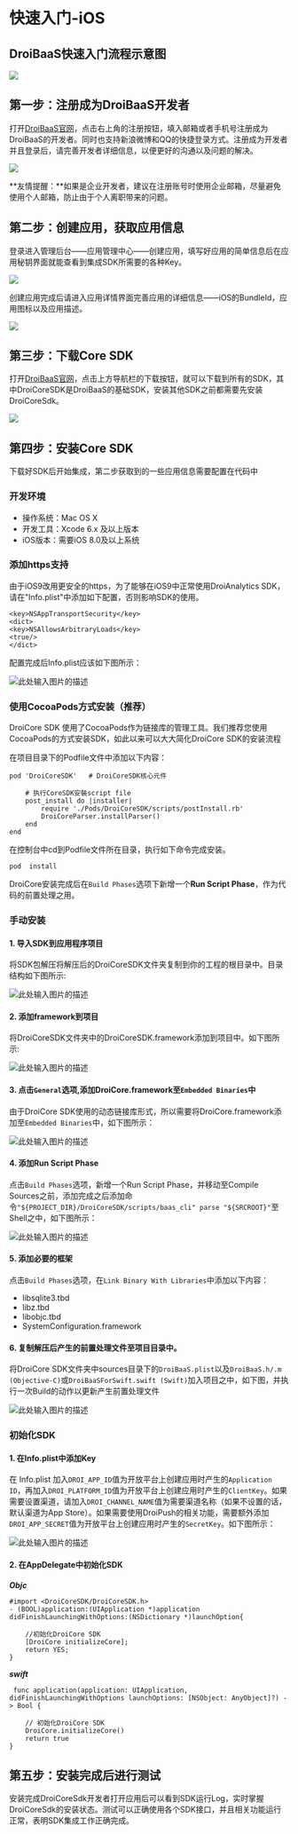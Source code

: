 # 快速入门-iOS

## DroiBaaS快速入门流程示意图 

![](http://baastest.droi.cn/Uploads/DocFile/57870a0bc708d.jpg)

## 第一步：注册成为DroiBaaS开发者

打开[DroiBaaS官网](http://baastest.droi.cn/)，点击右上角的注册按钮，填入邮箱或者手机号注册成为DroiBaaS的开发者。同时也支持新浪微博和QQ的快捷登录方式。注册成为开发者并且登录后，请完善开发者详细信息，以便更好的沟通以及问题的解决。

![](http://baastest.droi.cn/Uploads/DocFile/57870a6c795f3.png)

**友情提醒：**如果是企业开发者，建议在注册账号时使用企业邮箱，尽量避免使用个人邮箱，防止由于个人离职带来的问题。

## 第二步：创建应用，获取应用信息

登录进入管理后台——应用管理中心——创建应用，填写好应用的简单信息后在应用秘钥界面就能查看到集成SDK所需要的各种Key。

![](http://baastest.droi.cn/Uploads/DocFile/57870b46d16b5.png)

创建应用完成后请进入应用详情界面完善应用的详细信息——iOS的BundleId，应用图标以及应用描述。

![](http://baastest.droi.cn/Uploads/DocFile/57870b7553163.png)

## 第三步：下载Core SDK

打开[DroiBaaS官网](http://baastest.droi.cn/)，点击上方导航栏的下载按钮，就可以下载到所有的SDK，其中DroiCoreSDK是DroiBaaS的基础SDK，安装其他SDK之前都需要先安装DroiCoreSdk。

![](http://baastest.droi.cn/Uploads/DocFile/57870bbd6db9a.png)
## 第四步：安装Core SDK
下载好SDK后开始集成，第二步获取到的一些应用信息需要配置在代码中


### 开发环境
- 操作系统：Mac OS X
- 开发工具：Xcode 6.x 及以上版本
- iOS版本：需要iOS 8.0及以上系统

### 添加https支持
由于iOS9改用更安全的https，为了能够在iOS9中正常使用DroiAnalytics SDK，请在"Info.plist"中添加如下配置，否则影响SDK的使用。

```
<key>NSAppTransportSecurity</key>
<dict>
<key>NSAllowsArbitraryLoads</key>
<true/>
</dict>
```	
配置完成后Info.plist应该如下图所示：

![此处输入图片的描述][1]
 
### 使用CocoaPods方式安装（推荐）
DroiCore SDK 使用了CocoaPods作为链接库的管理工具。我们推荐您使用CocoaPods的方式安装SDK，如此以来可以大大简化DroiCore SDK的安装流程

在项目目录下的Podfile文件中添加以下内容：

	pod 'DroiCoreSDK'	# DroiCoreSDK核心元件	
	
		# 执行CoreSDK安裝script file
		post_install do |installer|
			require './Pods/DroiCoreSDK/scripts/postInstall.rb'
			DroiCoreParser.installParser()
		end
	end
在控制台中cd到Podfile文件所在目录，执行如下命令完成安装。

	pod  install
	
DroiCore安装完成后在`Build Phases`选项下新增一个**Run Script Phase**，作为代码的前置处理之用。	
### 手动安装

#### 1. 导入SDK到应用程序项目

将SDK包解压将解压后的DroiCoreSDK文件夹复制到你的工程的根目录中。目录结构如下图所示:

![此处输入图片的描述][2]

#### 2. 添加framework到项目
将DroiCoreSDK文件夹中的DroiCoreSDK.framework添加到项目中。如下图所示:

![此处输入图片的描述][3]

#### 3. 点击`General`选项,添加DroiCore.framework至`Embedded Binaries`中
由于DroiCore SDK使用的动态链接库形式，所以需要将DroiCore.framework添加至`Embedded Binaries`中，如下图所示：

![此处输入图片的描述][4]

#### 4. 添加Run Script Phase
点击`Build Phases`选项，新增一个Run Script Phase，并移动至Compile Sources之前，添加完成之后添加命令`"${PROJECT_DIR}/DroiCoreSDK/scripts/baas_cli" parse "${SRCROOT}"`至Shell之中，如下图所示：

![此处输入图片的描述][5]

#### 5. 添加必要的框架
点击`Build Phases`选项，在`Link Binary With Libraries`中添加以下内容：

- libsqlite3.tbd
- libz.tbd
- libobjc.tbd
- SystemConfiguration.framework

#### 6. 复制解压后产生的前置处理文件至项目目录中。
将DroiCore SDK文件夹中sources目录下的`DroiBaaS.plist`以及`DroiBaaS.h/.m (Objective-C)`或`DroiBaaSForSwift.swift (Swift)`加入项目之中，如下图，并执行一次Build的动作以更新产生前置处理文件

![此处输入图片的描述][6]

### 初始化SDK
#### 1. 在Info.plist中添加Key
在 Info.plist 加入`DROI_APP_ID`值为开放平台上创建应用时产生的`Application ID`，再加入`DROI_PLATFORM_ID`值为开放平台上创建应用时产生的`ClientKey`。如果需要设置渠道，请加入`DROI_CHANNEL_NAME`值为需要渠道名称（如果不设置的话，默认渠道为App Store）。如果需要使用DroiPush的相关功能，需要额外添加`DROI_APP_SECRET`值为开放平台上创建应用时产生的`SecretKey`。如下图所示：

![此处输入图片的描述][7]


#### 2. 在AppDelegate中初始化SDK
***Objc***

	#import <DroiCoreSDK/DroiCoreSDK.h>
	- (BOOL)application:(UIApplication *)application didFinishLaunchingWithOptions:(NSDictionary *)launchOption{
	
    	//初始化DroiCore SDK
    	[DroiCore initializeCore];
    	return YES;
	}

***swift***

	 func application(application: UIApplication, didFinishLaunchingWithOptions launchOptions: [NSObject: AnyObject]?) -> Bool {

        // 初始化DroiCore SDK
        DroiCore.initializeCore()
        return true
    }
    
    
## 第五步：安装完成后进行测试

安装完成DroiCoreSdk开发者打开应用后可以看到SDK运行Log，实时掌握DroiCoreSdk的安装状态。测试可以正确使用各个SDK接口，并且相关功能运行正常，表明SDK集成工作正确完成。


  [1]: http://baastest.droi.cn/Uploads/DocFile/5767a5524636e.jpeg
  [2]: http://baastest.droi.cn/Uploads/DocFile/5767a599a8b1b.png
  [3]: http://baastest.droi.cn/Uploads/DocFile/5767a5dedf743.jpeg
  [4]: http://baastest.droi.cn/Uploads/DocFile/5767a6249256b.png
  [5]: http://baastest.droi.cn/Uploads/DocFile/5767a629ef2a8.png
  [6]: http://baastest.droi.cn/Uploads/DocFile/5767a61f188c1.jpeg
  [7]: http://baastest.droi.cn/Uploads/DocFile/5767a61a810f3.jpeg